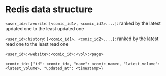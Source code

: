 # Redis data structure

`<user_id>:favorite`: `[<comic_id1>, <comic_id2>....]`:
ranked by the latest updated one to the least updated one

`<user_id>:history`: `[<comic_id1>, <comic_id2>....]`:
ranked by the latest read one to the least read one

`<user_id>:<website>:<comic_id>`: `<vol>:<page>`

`<comic_id>`: `{"id": <comic_id>, "name": <comic_name>, "latest_volume": <latest_volume>, "updated_at": <timestamp>}`

